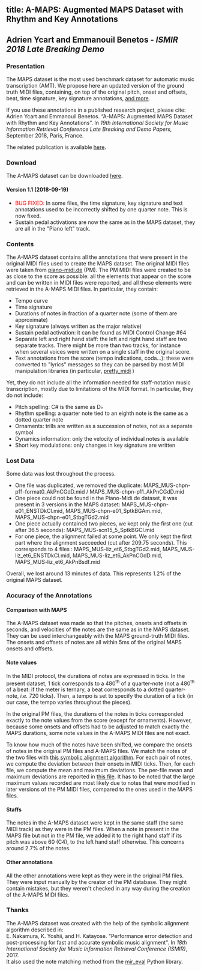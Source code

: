 title: A-MAPS: Augmented MAPS Dataset with Rhythm and Key Annotations
-------------------------------------

<h2>
Adrien Ycart and Emmanouil Benetos - <i>ISMIR 2018 Late Breaking Demo</i>
</h2>

<h3>
Presentation
</h3>

<p>
The MAPS dataset is the most used benchmark dataset for automatic music transcription (AMT).
We propose here an updated version of the ground truth MIDI files, containing, on top of the original pitch, onset and offsets, beat, time signature, key signature annotations, <a href="#contents">and more</a>.
</p>

<p>
If you use these annotations in a published research project, please cite:<br>
Adrien Ycart and Emmanouil Benetos.
  “A-MAPS: Augmented MAPS Dataset with Rhythm and Key Annotations”. In
  <i>19th International Society for Music Information Retrieval Conference Late Breaking and Demo Papers, </i>
  September 2018, Paris, France.</li>
</p>

<p>
The related publication is available <a href="http://www.eecs.qmul.ac.uk/~ay304/pdfs/ismir18-lbd.pdf">here</a>.
</p>


<h3>
Download
</h3>

<p>
The A-MAPS dataset can be downloaded <a href="https://zenodo.org/record/1421997">here</a>.
</p>

<h4>
<b>Version 1.1 (2018-09-19)</b>
</h4>
<p>
<ul>
<li> <font color="red">BUG FIXED:</font>  In some files, the time signature, key signature and text annotations used to be incorrectly shifted by one quarter note. This is now fixed.
<li> Sustain pedal activations are now the same as in the MAPS dataset, they are all in the "Piano left" track.
</ul>
</p>

<h3  id="contents">
Contents
</h3>

<p>
The A-MAPS dataset contains all the annotations that were present in the original
MIDI files used to create the MAPS dataset.
The original MIDI files were taken from <a href="http://piano-midi.de">piano-midi.de</a> (PM).
The PM MIDI files were created to be as close to the score as possible:
all the elements that appear on the score and can be written in MIDI files were reported,
and all these elements were retrieved in the A-MAPS MIDI files.
In particular, they contain:

<ul>
<li> Tempo curve
<li> Time signature
<li> Durations of notes in fraction of a quarter note (some of them are approximate)
<li> Key signature (always written as the major relative)
<li> Sustain pedal activation: it can be found as MIDI Control Change #64
<li> Separate left and right hand staff: the left and right hand staff are two separate tracks.
There might be more than two tracks, for instance when several voices were written on a single staff in the original score.
<li> Text annotations from the score (tempo indications, coda...): these were converted to "lyrics" messages so they can be parsed by most MIDI manipulation libraries (in particular, <a href="http://craffel.github.io/pretty-midi/">pretty_midi</a> )
</ul>

</p>

<p>
Yet, they do not include all the information needed for staff-notation music transcription,
mostly due to limitations of the MIDI format. In particular, they do not include:
<ul>
<li>Pitch spelling: C# is the same as D&#9837
<li>Rhythm spelling: a quarter note tied to an eighth note is the same as a dotted quarter note
<li>Ornaments: trills are written as a succession of notes, not as a separate symbol
<li>Dynamics information: only the velocity of individual notes is available
<li>Short key modulations: only changes in key signature are written
</ul>
</p>

<h3>
Lost Data
</h3>
<p>
Some data was lost throughout the process.

<ul>
<li>One file was duplicated, we removed the duplicate: MAPS_MUS-chpn-p11-format0_AkPnCGdD.mid / MAPS_MUS-chpn-p11_AkPnCGdD.mid
<li>One piece could not be found in the Piano-Midi.de dataset, it  was present in 3 versions in the MAPS dataset:
MAPS_MUS-chpn-e01_ENSTDkCl.mid,
MAPS_MUS-chpn-e01_SptkBGAm.mid,
MAPS_MUS-chpn-e01_StbgTGd2.mid
<li>One piece actually contained two pieces, we kept only the first one (cut after 36.5 seconds): MAPS_MUS-scn15_5_SptkBGCl.mid
<li> For one piece, the alignment failed at some point. We only kept the first part where the alignment succeeded (cut after 209.75 seconds). This corresponds to 4 files :
MAPS_MUS-liz_et6_StbgTGd2.mid,
MAPS_MUS-liz_et6_ENSTDkCl.mid,
MAPS_MUS-liz_et6_AkPnCGdD.mid,
MAPS_MUS-liz_et6_AkPnBsdf.mid
</ul>
Overall, we lost around 13 minutes of data. This represents 1.2% of the original MAPS dataset.
</p>
<h3>
Accuracy of the Annotations
</h3>

<h4>
Comparison with MAPS
</h4>

The A-MAPS dataset was made so that the pitches, onsets and offsets in seconds, and velocities of the notes
are the same as in the MAPS dataset.
They can be used interchangeably with the MAPS ground-truth MIDI files.
The onsets and offsets of notes are all within 5ms of the original MAPS onsets and offsets.

<h4>
Note values
</h4>
<p>
In the MIDI protocol, the durations of notes are expressed in ticks.
In the present dataset, 1 tick corresponds to a 480<SUP>th</SUP> of a quarter-note
(not a 480<SUP>th</SUP> of a beat: if the meter is ternary, a beat corresponds to a dotted quarter-note, <i>i.e.</i> 720 ticks).
Then, a tempo is set to specify the duration of a tick (in our case, the tempo varies throughout the pieces).
</p>

<p>
In the original PM files, the durations of the notes in ticks corresponded exactly
to the note values from the score (except for ornaments).
However, because some onsets and offsets had to be adjusted to match exactly the MAPS durations,
some note values in the A-MAPS MIDI files are not exact.
</p>

<p>
To know how much of the notes have been shifted, we compare the onsets of notes in the original PM files and A-MAPS files.
We match the notes of the two files with <a href="#thanks"> this symbolic alignment algorithm</a>.
For each pair of notes,
we compute the deviation between their onsets in MIDI ticks.
Then, for each file, we compute the mean and maximum deviations.
The per-file mean and maximum deviations are reported in <a href="ycart/data/delta_mean_max.csv"> this file</a>.
It has to be noted that the large maximum values recorded are most likely due to notes that were modified in later versions of the PM MIDI files, compared to the ones used in the MAPS files.
</p>

<h4>
Staffs
</h4>
<p>
The notes in the A-MAPS dataset were kept in the same staff (the same MIDI track) as they were
in the PM files.
When a note in present in the MAPS file but not in the PM file,
we added it to the right hand staff if its pitch was above 60 (C4), to the left hand staff otherwise.
This concerns around 2.7% of the notes.
</p>


<h4>
Other annotations
</h4>

<p>
All the other annotations were kept as they were in the original PM files.
They were input manually by the creator of the PM database.
They might contain mistakes, but they weren't checked in any way during the creation
of the A-MAPS MIDI files.
</p>

<h3 id="thanks">
Thanks
</h3>

<p>
The A-MAPS dataset was created with the help of the symbolic alignment algorithm described in:<br>
E. Nakamura, K. Yoshii, and H. Katayose. "Performance error detection and post-processing for fast and accurate symbolic music alignment". In <i>18th International Society for Music Information Retrieval Conference (ISMIR)</i>, 2017.<br>
It also used the note matching method from the <a href="http://craffel.github.io/mir_eval/">mir_eval</a> Python library.
</p>
